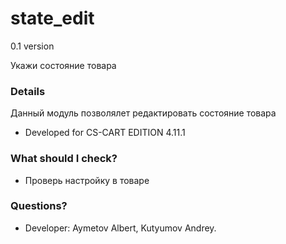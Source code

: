 # state_edit

0.1 version

Укажи состояние товара


### Details ###

Данный модуль позволялет редактировать состояние товара

* Developed for CS-CART EDITION 4.11.1

### What should I check? ###

* Проверь настройку в товаре

### Questions? ###

* Developer: Aymetov Albert, Kutyumov Andrey.

